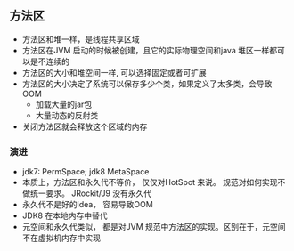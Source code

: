 ## 方法区

- 方法区和堆一样，是线程共享区域
- 方法区在JVM 启动的时候被创建，且它的实际物理空间和java 堆区一样都可以是不连续的
- 方法区的大小和堆空间一样, 可以选择固定或者可扩展
- 方法区的大小决定了系统可以保存多少个类，如果定义了太多类，会导致OOM
  - 加载大量的jar包
  - 大量动态的反射类
- 关闭方法区就会释放这个区域的内存

### 演进

- jdk7: PermSpace; jdk8 MetaSpace
- 本质上，方法区和永久代不等价， 仅仅对HotSpot 来说。 规范对如何实现不做统一要求。 JRockit/J9 没有永久代
- 永久代不是好的idea， 容易导致OOM
- JDK8 在本地内存中替代
- 元空间和永久代类似， 都是对JVM 规范中方法区的实现。区别在于，元空间不在虚拟机内存中实现